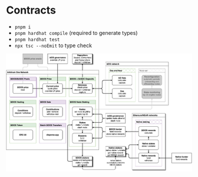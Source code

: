 # Contracts

- `pnpm i`
- `pnpm hardhat compile` (required to generate types)
- `pnpm hardhat test`
- `npx tsc --noEmit` to type check

![contract list](assets/contracts.png)
